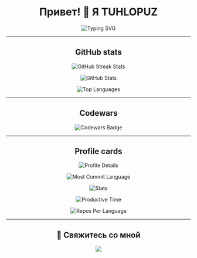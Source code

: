 <h1 align="center">Привет! 👋 Я TUHLOPUZ</h1>

<p align="center">
  <img src="https://readme-typing-svg.herokuapp.com?color=%2336BCF7&lines=TUHLOPUZ" alt="Typing SVG">
</p>

---

<h2 align="center"> GitHub stats</h2>

<p align="center">
  <img src="https://github-readme-streak-stats.herokuapp.com/?user=tuhlopuz1" alt="GitHub Streak Stats">
</p>

<p align="center">
  <img src="https://github-readme-stats.vercel.app/api?username=tuhlopuz1" alt="GitHub Stats">
</p>

<p align="center">
  <img src="https://github-readme-stats.vercel.app/api/top-langs/?username=tuhlopuz1&layout=compact" alt="Top Languages">
</p>

---

<h2 align="center"> Codewars </h2>

<p align="center">
  <img src="https://www.codewars.com/users/tuhlopuz1/badges/large" alt="Codewars Badge">
</p>

---

<h2 align="center"> Profile cards</h2>

<p align="center">
  <img src="https://github-profile-summary-cards.vercel.app/api/cards/profile-details?username=tuhlopuz1&theme=solarized_dark" alt="Profile Details">
</p>

<p align="center">
  <img src="https://github-profile-summary-cards.vercel.app/api/cards/most-commit-language?username=tuhlopuz1&theme=solarized_dark" alt="Most Commit Language">
</p>

<p align="center">
  <img src="https://github-profile-summary-cards.vercel.app/api/cards/stats?username=tuhlopuz1&theme=solarized_dark" alt="Stats">
</p>

<p align="center">
  <img src="https://github-profile-summary-cards.vercel.app/api/cards/productive-time?username=daniilshat&theme=solarized_dark" alt="Productive Time">
</p>

<p align="center">
  <img src="https://github-profile-summary-cards.vercel.app/api/cards/repos-per-language?username=tuhlopuz1&theme=solarized_dark" alt="Repos Per Language">
</p>

---

<h2 align="center">💬 Свяжитесь со мной</h2>

<p align="center">
  <a href="https://github.com/tuhlopuz1">
    <img src="https://img.shields.io/badge/GitHub-TUHLOPUZ1-blue?style=for-the-badge&logo=github">
  </a>
</p>